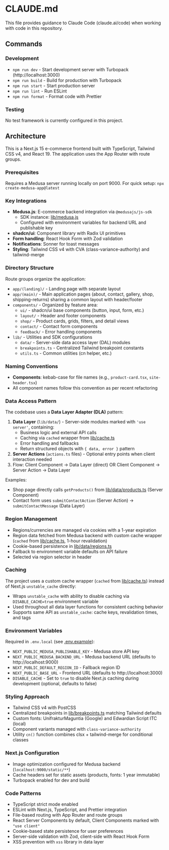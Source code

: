 # CLAUDE.md

This file provides guidance to Claude Code (claude.ai/code) when working with code in this repository.

## Commands

### Development

- `npm run dev` - Start development server with Turbopack (http://localhost:3000)
- `npm run build` - Build for production with Turbopack
- `npm run start` - Start production server
- `npm run lint` - Run ESLint
- `npm run format` - Format code with Prettier

### Testing

No test framework is currently configured in this project.

## Architecture

This is a Next.js 15 e-commerce frontend built with TypeScript, Tailwind CSS v4, and React 19. The application uses the App Router with route groups.

### Prerequisites

Requires a Medusa server running locally on port 9000. For quick setup: `npx create-medusa-app@latest`

### Key Integrations

- **Medusa.js**: E-commerce backend integration via `@medusajs/js-sdk`
  - SDK instance: [lib/medusa.js](lib/medusa.js)
  - Configured with environment variables for backend URL and publishable key
- **shadcn/ui**: Component library with Radix UI primitives
- **Form handling**: React Hook Form with Zod validation
- **Notifications**: Sonner for toast messages
- **Styling**: Tailwind CSS v4 with CVA (class-variance-authority) and tailwind-merge

### Directory Structure

Route groups organize the application:

- `app/(landing)/` - Landing page with separate layout
- `app/(main)/` - Main application pages (about, contact, gallery, shop, shipping-returns) sharing a common layout with header/footer
- `components/` - Organized by feature area:
  - `ui/` - shadcn/ui base components (button, input, form, etc.)
  - `layout/` - Header and footer components
  - `shop/` - Product cards, grids, filters, and detail views
  - `contact/` - Contact form components
  - `feedback/` - Error handling components
- `lib/` - Utilities and SDK configurations
  - `data/` - Server-side data access layer (DAL) modules
  - `breakpoints.ts` - Centralized Tailwind breakpoint constants
  - `utils.ts` - Common utilities (cn helper, etc.)

### Naming Conventions

- **Components**: kebab-case for file names (e.g., `product-card.tsx`, `site-header.tsx`)
- All component names follow this convention as per recent refactoring

### Data Access Pattern

The codebase uses a **Data Layer Adapter (DLA)** pattern:

1. **Data Layer** (`lib/data/`) - Server-side modules marked with `'use server'`, containing:
   - Business logic and external API calls
   - Caching via `cached` wrapper from [lib/cache.ts](lib/cache.ts)
   - Error handling and fallbacks
   - Return structured objects with `{ data, error }` pattern
2. **Server Actions** (`actions.ts` files) - Optional entry points when client interaction needed
3. Flow: Client Component → Data Layer (direct) OR Client Component → Server Action → Data Layer

Examples:
- Shop page directly calls `getProducts()` from [lib/data/products.ts](lib/data/products.ts) (Server Component)
- Contact form uses `submitContactAction` (Server Action) → `submitContactMessage` (Data Layer)

### Region Management

- Regions/currencies are managed via cookies with a 1-year expiration
- Region data fetched from Medusa backend with custom cache wrapper (`cached` from [lib/cache.ts](lib/cache.ts), 1-hour revalidation)
- Cookie-based persistence in [lib/data/regions.ts](lib/data/regions.ts)
- Fallback to environment variable defaults on API failure
- Selected via region selector in header

### Caching

The project uses a custom cache wrapper (`cached` from [lib/cache.ts](lib/cache.ts)) instead of Next.js `unstable_cache` directly:

- Wraps `unstable_cache` with ability to disable caching via `DISABLE_CACHE=true` environment variable
- Used throughout all data layer functions for consistent caching behavior
- Supports same API as `unstable_cache`: cache keys, revalidation times, and tags

### Environment Variables

Required in `.env.local` (see [.env.example](.env.example)):

- `NEXT_PUBLIC_MEDUSA_PUBLISHABLE_KEY` - Medusa store API key
- `NEXT_PUBLIC_MEDUSA_BACKEND_URL` - Medusa backend URL (defaults to http://localhost:9000)
- `NEXT_PUBLIC_DEFAULT_REGION_ID` - Fallback region ID
- `NEXT_PUBLIC_BASE_URL` - Frontend URL (defaults to http://localhost:3000)
- `DISABLE_CACHE` - Set to `true` to disable Next.js caching during development (optional, defaults to false)

### Styling Approach

- Tailwind CSS v4 with PostCSS
- Centralized breakpoints in [lib/breakpoints.ts](lib/breakpoints.ts) matching Tailwind defaults
- Custom fonts: UnifrakturMaguntia (Google) and Edwardian Script ITC (local)
- Component variants managed with `class-variance-authority`
- Utility `cn()` function combines clsx + tailwind-merge for conditional classes

### Next.js Configuration

- Image optimization configured for Medusa backend (`localhost:9000/static/**`)
- Cache headers set for static assets (products, fonts: 1 year immutable)
- Turbopack enabled for dev and build

### Code Patterns

- TypeScript strict mode enabled
- ESLint with Next.js, TypeScript, and Prettier integration
- File-based routing with App Router and route groups
- React Server Components by default, Client Components marked with `"use client"`
- Cookie-based state persistence for user preferences
- Server-side validation with Zod, client-side with React Hook Form
- XSS prevention with `xss` library in data layer
